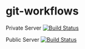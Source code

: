 # git-workflows

Private Server
[![Build Status](http://ec2-54-86-145-63.compute-1.amazonaws.com/api/badges/CityOfBoston/git-workflows/status.svg)](http://ec2-54-86-145-63.compute-1.amazonaws.com/CityOfBoston/git-workflows)

Public Server
[![Build Status](https://cloud.drone.io/api/badges/CityOfBoston/git-workflows/status.svg)](https://cloud.drone.io/CityOfBoston/git-workflows)
